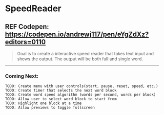# SpeedReader

## REF Codepen: https://codepen.io/andrewj117/pen/eYgZdXz?editors=0110

> Goal is to create a interactive speed reader that takes text input and shows the output. 
> The output will be both full and single word. 

___
### Coming Next:
```
TODO: Create menu with user controls(start, pause, reset, speed, etc.)
TODO: Create timer that selects the next word block
TODO: Create word speed algorithm (words per second, words per block)
TODO: Allow user to select word block to start from
TODO: Highlight one block at a time
TODO: Allow previews to toggle fullscreen 
```